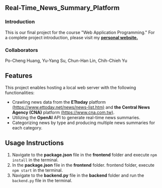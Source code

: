 ## Real-Time_News_Summary_Platform

### Introduction
This is our final project for the course "Web Application Programming."
For a complete project introduction, please visit my **[personal website.](https://huberthuang2002.github.io/blog/post-5/)**

### Collaborators
Po-Cheng Huang, Yu-Yang Su, Chun-Han Lin, Chih-Chieh Yu

## Features
This project enables hosting a local web server with the following functionalities:
* Crawling news data from the **ETtoday** platform [(https://www.ettoday.net/news/news-list.htm)](https://www.ettoday.net/news/news-list.htm) and **the Central News Agency (CNA)** platform [(https://www.cna.com.tw)](https://www.cna.com.tw).
* Utilizing the **OpenAI** API to generate real-time news summaries.
* Categorizing news by type and producing multiple news summaries for each category.

## Usage Instructions
1. Navigate to the **package.json** file in the **frontend** folder and execute `npm install` in the terminal.
2. In the **package.json** file in the **frontend** folder. frontend folder, execute `npm start` in the terminal.
3. Navigate to the **backend.py** file in the **backend** folder and run the `backend.py` file in the terminal.
